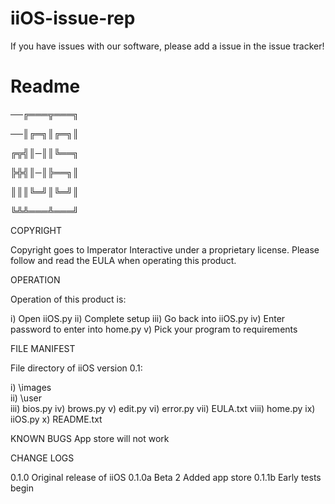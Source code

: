 # iiOS-issue-rep
If you have issues with our software, please add a issue in the issue tracker!

# Readme
──╔═══╦═══╗

──║╔═╗║╔═╗║

╔╦╣║─║║╚══╗

╠╬╣║─║╠══╗║

║║║╚═╝║╚═╝║
                                                                                                                                                               
╚╩╩═══╩═══╝

COPYRIGHT

Copyright goes to Imperator Interactive under a proprietary license. Please follow and read the EULA when operating this product.

OPERATION

Operation of this product is:

i) Open iiOS.py
ii) Complete setup
iii) Go back into iiOS.py
iv) Enter password to enter into home.py
v) Pick your program to requirements

FILE MANIFEST

File directory of iiOS version 0.1:

i) \images\
ii) \user\
iii) bios.py
iv) brows.py
v) edit.py
vi) error.py
vii) EULA.txt
viii) home.py
ix) iiOS.py
x) README.txt

KNOWN BUGS
App store will not work

CHANGE LOGS

0.1.0
    Original release of iiOS
0.1.0a Beta 2
	Added app store
	0.1.1b Early tests begin
